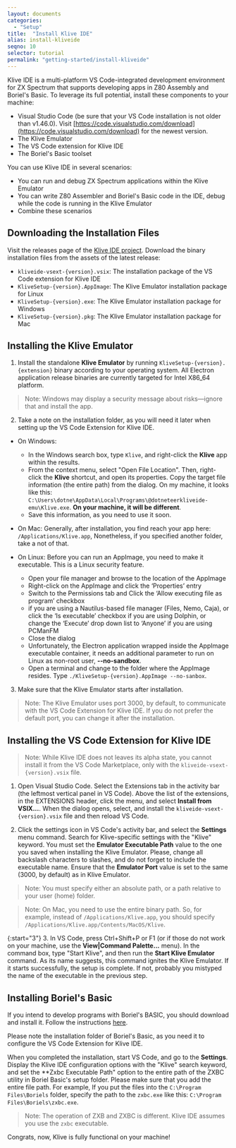 ```yaml
---
layout: documents
categories: 
  - "Setup"
title:  "Install Klive IDE"
alias: install-kliveide
seqno: 10
selector: tutorial
permalink: "getting-started/install-kliveide"
---
```


Klive IDE is a multi-platform VS Code-integrated development environment for ZX Spectrum that supports developing apps in Z80 Assembly and Boriel's Basic. To leverage its full potential, install these components to your machine:

- Visual Studio Code (be sure that your VS Code installation is not older than v1.46.0). Visit [https://code.visualstudio.com/download](https://code.visualstudio.com/download) for the newest version.
- The Klive Emulator
- The VS Code extension for Klive IDE
- The Boriel's Basic toolset

You can use Klive IDE in several scenarios:

- You can run and debug ZX Spectrum applications within the Klive Emulator
- You can write Z80 Assembler and Boriel's Basic code in the IDE, debug while the code is running in the Klive Emulator
- Combine these scenarios

## Downloading the Installation Files

Visit the releases page of the [Klive IDE project](https://github.com/Dotneteer/kliveide/releases). Download the binary installation files from the assets of the latest release:

- `kliveide-vsext-{version}.vsix`: The installation package of the VS Code extension for Klive IDE
- `KliveSetup-{version}.AppImage`: The Klive Emulator installation package for Linux
- `KliveSetup-{version}.exe`: The Klive Emulator installation package for Windows
- `KliveSetup-{version}.pkg`: The Klive Emulator installation package for Mac

## Installing the Klive Emulator

1. Install the standalone **Klive Emulator** by running `KliveSetup-{version}.{extension}` binary according to your operating system. All Electron application release binaries are currently targeted for Intel X86_64 platform.

> Note: Windows may display a security message about risks&mdash;ignore that and install the app.


2. Take a note on the installation folder, as you will need it later when setting up the VS Code Extension for Klive IDE.

* On Windows: 
  * In the Windows search box, type `Klive`, and right-click the **Klive** app within the results.
  * From the context menu, select "Open File Location". Then, right-click the **Klive** shortcut, and open its properties. Copy the target file information (the entire path) from the dialog. On my machine, it looks like this: `C:\Users\dotne\AppData\Local\Programs\@dotneteerkliveide-emu\Klive.exe`. **On your machine, it will be different**.
  * Save this information, as you need to use it soon.

* On Mac: Generally, after installation, you find reach your app here: `/Applications/Klive.app`, Nonetheless, if you specified another folder, take a not of that.

* On Linux: Before you can run an AppImage, you need to make it executable. This is a Linux security feature.
  * Open your file manager and browse to the location of the AppImage
  * Right-click on the AppImage and click the ‘Properties’ entry
  * Switch to the Permissions tab and Click the ‘Allow executing file as program’ checkbox
  * if you are using a Nautilus-based file manager (Files, Nemo, Caja), or click the ‘Is executable’ checkbox if you are using Dolphin, or change the ‘Execute’ drop down list to ‘Anyone’ if you are using PCManFM
  * Close the dialog
  * Unfortunately, the Electron application wrapped inside the AppImage executable container, it needs an additional parameter to run on Linux as non-root user, **--no-sandbox**.
  * Open a terminal and change to the folder where the AppImage resides. Type `./KliveSetup-{version}.AppImage --no-sanbox`. 

3. Make sure that the Klive Emulator starts after installation.

> Note: The Klive Emulator uses port 3000, by default, to communicate with the VS Code Extension for Klive IDE. If you do not prefer the default port, you can change it after the installation.

## Installing the VS Code Extension for Klive IDE

> Note: While Klive IDE does not leaves its alpha state, you cannot install it from the VS Code Marketplace, only with the `kliveide-vsext-{version}.vsix` file.

1. Open Visual Studio Code. Select the Extensions tab in the activity bar (the leftmost vertical panel in VS Code). Above the list of the extensions, in the EXTENSIONS header, click the menu, and select **Install from VSIX...**. When the dialog opens, select, and install the `kliveide-vsext-{version}.vsix` file and then reload VS Code.

2. Click the settings icon in VS Code's activity bar, and select the **Settings** menu command. Search for Klive-specific settings with the "Klive" keyword. You must set the **Emulator Executable Path** value to the one you saved when installing the Klive Emulator. Please, change all backslash characters to slashes, and do not forget to include the executable name. Ensure that the **Emulator Port** value is set to the same (3000, by default) as in Klive Emulator.

> Note: You must specify either an absolute path, or a path relative to your user (home) folder.

> Note: On Mac, you need to use the entire binary path. So, for example, instead of `/Applications/Klive.app`, you should specify `/Applications/Klive.app/Contents/MacOS/Klive`.

{:start="3"}
3. In VS Code, press Ctrl+Shift+P or F1 (or if those do not work on your machine, use the **View\|Command Palette...** menu). In the command box, type "Start Klive", and then run the **Start Klive Emulator** command. As its name suggests, this command ignites the Klive Emulator. If it starts successfully, the setup is complete. If not, probably you mistyped the name of the executable in the previous step.

## Installing Boriel's Basic

If you intend to develop programs with Boriel's BASIC, you should download and install it. Follow the instructions [here](https://zxbasic.readthedocs.io/en/latest/archive/).

Please note the installation folder of Boriel's Basic, as you need it to configure the VS Code Extension for Klive IDE.

When you completed the installation, start VS Code, and go to the **Settings**. Display the Klive IDE configuration options with the "Klive" search keyword, and set the **Zxbc Executable Path" option to the entire path of the ZXBC utility in Boriel Basic's setup folder. Please make sure that you add the entire file path. For example, If you put the files into the `C:\Program Files\Boriels` folder, specify the path to the `zxbc.exe` like this: `C:\Program Files\Boriels\zxbc.exe`.

> Note: The operation of ZXB and ZXBC is different. Klive IDE assumes you use the `zxbc` executable.

Congrats, now, Klive is fully functional on your machine!

